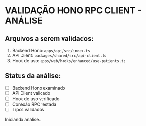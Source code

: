 # VALIDAÇÃO HONO RPC CLIENT - ANÁLISE

## Arquivos a serem validados:
1. Backend Hono: `apps/api/src/index.ts`
2. API Client: `packages/shared/src/api-client.ts`
3. Hook de uso: `apps/web/hooks/enhanced/use-patients.ts`

## Status da análise:
- [ ] Backend Hono examinado
- [ ] API Client validado
- [ ] Hook de uso verificado
- [ ] Conexão RPC testada
- [ ] Tipos validados

Iniciando análise...
